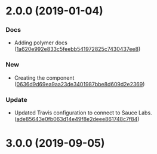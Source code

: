 <a name="2.0.0"></a>
# 2.0.0 (2019-01-04)


### Docs

* Adding polymer docs ([1a620e992e833c5feebb541972825c7430437ee8](https://github.com/advanced-rest-client/saved-list-mixin/commit/1a620e992e833c5feebb541972825c7430437ee8))

### New

* Creating the component ([0636d9d69ea9aa23de3401987bbe8d609d2e2369](https://github.com/advanced-rest-client/saved-list-mixin/commit/0636d9d69ea9aa23de3401987bbe8d609d2e2369))

### Update

* Updated Travis configuration to connect to Sauce Labs. ([ade85643e0fb063d14e49f8e2deee861748c7f84](https://github.com/advanced-rest-client/saved-list-mixin/commit/ade85643e0fb063d14e49f8e2deee861748c7f84))



# 3.0.0 (2019-09-05)



